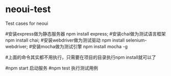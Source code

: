 # neoui-test
Test cases for neoui

#安装express做为静态服务器
npm install express;
#安装chai做为测试语言框架
npm install chai;
#安装webdriver做为测试驱动
npm install selenium-webdriver;
#安装mocha做为测试引擎
npm install mocha -g


#上面的命令其实都不用执行，只需要在项目的目录执行npm install就可以了

#npm start 启动服务
#npm test 执行测试用例
